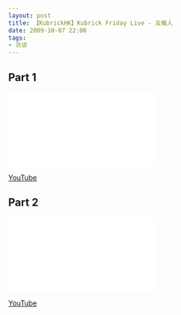 ```yaml
---
layout: post
title: 【KubrickHK】Kubrick Friday Live - 五條人
date: 2009-10-07 22:00
tags:
- 访谈
---
```


## Part 1 
<div class="iframe-container">
<iframe class="responsive-iframe" src="//player.bilibili.com/player.html?aid=627607553&bvid=BV1Tt4y1e7sd&cid=249061535&page=1" frameborder="no" allowfullscreen="true"></iframe>
</div>

[YouTube](https://www.youtube.com/watch?v=HrZAfdEhoak&list=RDfKbSimT5xIM&index=7)

## Part 2
<div class="iframe-container">
<iframe class="responsive-iframe" src="//player.bilibili.com/player.html?aid=627607553&bvid=BV1Tt4y1e7sd&cid=249061560&page=2" frameborder="no" allowfullscreen="true"></iframe>
</div>

[YouTube](https://www.youtube.com/watch?v=fKbSimT5xIM&list=RDfKbSimT5xIM&index=1)
